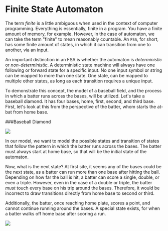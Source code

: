 # Finite State Automaton

The term *finite* is a little ambiguous when used in the context of computer programming. Everything is essentially, finite in a program. You have a finite amount of memory, for example. However, in the case of automaton, we can take the term "finite" to mean reasonably countable. An `FSA`, for short, has some finite amount of states, in which it can transition from one to another, via an input.

An important distinction in an FSA is whether the automaton is *deterministic* or *non-deterministic*. A deterministic state machine will always have one following or forward state for a specific input. No one input symbol or string can be mapped to more than one state. One state, can be mapped to multiple other states, as long as each transition requires a unique input.

To demonstrate this concept, the model of a baseball field, and the process in which a batter runs across the bases, will be utilized. Let's take a baseball diamond. It has four bases, home, first, second, and third base. First, let's look at this from the perspective of the batter, whom starts the at-bat from home base.

###Baseball Diamond


![](BaseballDiamond.png)

In our model, we want to model the possible states and transition of states that follow the pattern in which the batter runs across the bases. The batter must always start at home base, so that will be the initial state of the automaton.

Now, what is the next state? At first site, it seems any of the bases could be the next state, as a batter can run more than one base after hitting the ball. Depending on how far the ball is hit, a batter can score a single, double, or even a triple. However, even in the case of a double or triple, the batter *must* touch every base on his trip around the bases. Therefore, it would be incorrect to draw transitions directly from home base to second or third.

Additionally, the batter, once reaching home plate, scores a point, and cannot continue running around the bases. A special state exists, for when a batter walks off home base after scoring a run.

![](BaseballDiamond02.png)

